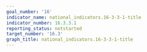 ```yaml
---
goal_number: '16'
indicator_name: national_indicators.16-3-3-1-title
indicator_number: 16.3.3.1
reporting_status: notstarted
target_number: '16.3'
graph_title: national_indicators.16-3-3-1-title
---
```

